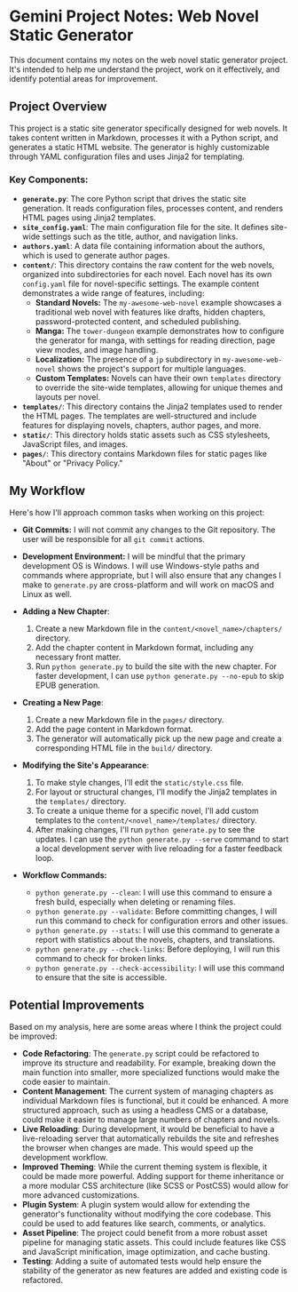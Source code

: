 # Gemini Project Notes: Web Novel Static Generator

This document contains my notes on the web novel static generator project. It's intended to help me understand the project, work on it effectively, and identify potential areas for improvement.

## Project Overview

This project is a static site generator specifically designed for web novels. It takes content written in Markdown, processes it with a Python script, and generates a static HTML website. The generator is highly customizable through YAML configuration files and uses Jinja2 for templating.

### Key Components:

*   **`generate.py`**: The core Python script that drives the static site generation. It reads configuration files, processes content, and renders HTML pages using Jinja2 templates.
*   **`site_config.yaml`**: The main configuration file for the site. It defines site-wide settings such as the title, author, and navigation links.
*   **`authors.yaml`**: A data file containing information about the authors, which is used to generate author pages.
*   **`content/`**: This directory contains the raw content for the web novels, organized into subdirectories for each novel. Each novel has its own `config.yaml` file for novel-specific settings. The example content demonstrates a wide range of features, including:
    *   **Standard Novels:** The `my-awesome-web-novel` example showcases a traditional web novel with features like drafts, hidden chapters, password-protected content, and scheduled publishing.
    *   **Manga:** The `tower-dungeon` example demonstrates how to configure the generator for manga, with settings for reading direction, page view modes, and image handling.
    *   **Localization:** The presence of a `jp` subdirectory in `my-awesome-web-novel` shows the project's support for multiple languages.
    *   **Custom Templates:** Novels can have their own `templates` directory to override the site-wide templates, allowing for unique themes and layouts per novel.
*   **`templates/`**: This directory contains the Jinja2 templates used to render the HTML pages. The templates are well-structured and include features for displaying novels, chapters, author pages, and more.
*   **`static/`**: This directory holds static assets such as CSS stylesheets, JavaScript files, and images.
*   **`pages/`**: This directory contains Markdown files for static pages like "About" or "Privacy Policy."

## My Workflow

Here's how I'll approach common tasks when working on this project:

*   **Git Commits:** I will not commit any changes to the Git repository. The user will be responsible for all `git commit` actions.

*   **Development Environment:** I will be mindful that the primary development OS is Windows. I will use Windows-style paths and commands where appropriate, but I will also ensure that any changes I make to `generate.py` are cross-platform and will work on macOS and Linux as well.

*   **Adding a New Chapter**:
    1.  Create a new Markdown file in the `content/<novel_name>/chapters/` directory.
    2.  Add the chapter content in Markdown format, including any necessary front matter.
    3.  Run `python generate.py` to build the site with the new chapter. For faster development, I can use `python generate.py --no-epub` to skip EPUB generation.

*   **Creating a New Page**:
    1.  Create a new Markdown file in the `pages/` directory.
    2.  Add the page content in Markdown format.
    3.  The generator will automatically pick up the new page and create a corresponding HTML file in the `build/` directory.

*   **Modifying the Site's Appearance**:
    1.  To make style changes, I'll edit the `static/style.css` file.
    2.  For layout or structural changes, I'll modify the Jinja2 templates in the `templates/` directory.
    3.  To create a unique theme for a specific novel, I'll add custom templates to the `content/<novel_name>/templates/` directory.
    4.  After making changes, I'll run `python generate.py` to see the updates. I can use the `python generate.py --serve` command to start a local development server with live reloading for a faster feedback loop.

*   **Workflow Commands:**
    *   `python generate.py --clean`: I will use this command to ensure a fresh build, especially when deleting or renaming files.
    *   `python generate.py --validate`: Before committing changes, I will run this command to check for configuration errors and other issues.
    *   `python generate.py --stats`: I will use this command to generate a report with statistics about the novels, chapters, and translations.
    *   `python generate.py --check-links`: Before deploying, I will run this command to check for broken links.
    *   `python generate.py --check-accessibility`: I will use this command to ensure that the site is accessible.

## Potential Improvements

Based on my analysis, here are some areas where I think the project could be improved:

*   **Code Refactoring**: The `generate.py` script could be refactored to improve its structure and readability. For example, breaking down the main function into smaller, more specialized functions would make the code easier to maintain.
*   **Content Management**: The current system of managing chapters as individual Markdown files is functional, but it could be enhanced. A more structured approach, such as using a headless CMS or a database, could make it easier to manage large numbers of chapters and novels.
*   **Live Reloading**: During development, it would be beneficial to have a live-reloading server that automatically rebuilds the site and refreshes the browser when changes are made. This would speed up the development workflow.
*   **Improved Theming**: While the current theming system is flexible, it could be made more powerful. Adding support for theme inheritance or a more modular CSS architecture (like SCSS or PostCSS) would allow for more advanced customizations.
*   **Plugin System**: A plugin system would allow for extending the generator's functionality without modifying the core codebase. This could be used to add features like search, comments, or analytics.
*   **Asset Pipeline**: The project could benefit from a more robust asset pipeline for managing static assets. This could include features like CSS and JavaScript minification, image optimization, and cache busting.
*   **Testing**: Adding a suite of automated tests would help ensure the stability of the generator as new features are added and existing code is refactored.

